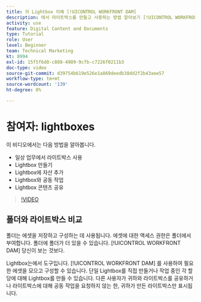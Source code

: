 ```yaml
---
title: 의 Lightbox 이해 [!UICONTROL WORKFRONT DAM]
description: 에서 라이트박스를 만들고 사용하는 방법 알아보기 [!UICONTROL WORKFRONT DAM].
activity: use
feature: Digital Content and Documents
type: Tutorial
role: User
level: Beginner
team: Technical Marketing
kt: 8994
exl-id: 15f5f6d8-c808-4989-9cfb-c7226f0211b3
doc-type: video
source-git-commit: d39754b619e526e1a869deedb38dd2f2b43aee57
workflow-type: tm+mt
source-wordcount: '139'
ht-degree: 0%

---
```


# 참여자: lightboxes

이 비디오에서는 다음 방법을 알아봅니다.

* 일상 업무에서 라이트박스 사용
* Lightbox 만들기
* Lightbox에 자산 추가
* Lightbox와 공동 작업
* Lightbox 콘텐츠 공유

>[!VIDEO](https://video.tv.adobe.com/v/335254/?quality=12)

## 폴더와 라이트박스 비교

폴더는 에셋을 저장하고 구성하는 데 사용됩니다. 에셋에 대한 액세스 권한은 폴더에서 부여합니다. 폴더에 폴더가 더 있을 수 있습니다. [!UICONTROL WORKFRONT DAM] 당신이 보는 것보다.

Lightbox는에서 도구입니다. [!UICONTROL WORKFRONT DAM] 를 사용하여 필요한 에셋을 모으고 구성할 수 있습니다. 단일 Lightbox를 직접 만들거나 작업 중인 각 할당에 대해 Lightbox를 만들 수 있습니다. 다른 사용자가 귀하와 라이트박스를 공유하거나 라이트박스에 대해 공동 작업을 요청하지 않는 한, 귀하가 만든 라이트박스만 표시됩니다.
